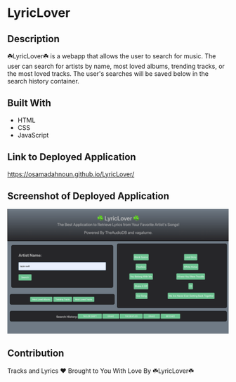 # LyricLover

## Description
☘️LyricLover☘️ is a webapp that allows the user to search for music. The user can search for artists by name, most loved albums, trending tracks, or the most loved tracks. The user's searches will be saved below in the search history container.

## Built With
* HTML
* CSS
* JavaScript

## Link to Deployed Application
https://osamadahnoun.github.io/LyricLover/

## Screenshot of Deployed Application
![Screenshot of Deployed Application](./assets/images/LLscreenshot.png)

## Contribution
Tracks and Lyrics ❤️ Brought to You With Love By ☘️LyricLover☘️